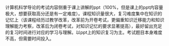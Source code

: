 计算机科学导论的考试内容侧重于课上讲解的ppt（100%，但是课上的ppt内容量极大，想要获取高分还是有一定难度）。课程知识量很大，复习难度集中在知识的记忆上（该课程经历过教学改革，改革前为开卷考试，更偏重知识迁移能力和知识理解能力考察，改革后为闭卷考试，对知识记忆的要求显著提高），最好留出充足的复习时间进行对应的学习与理解。以ppt上的知识复习为主。考试题目本身难度不高，但需要时间投入。

